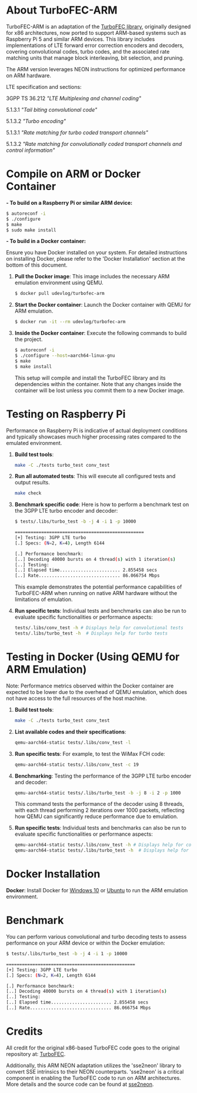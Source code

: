 About TurboFEC-ARM
==================

TurboFEC-ARM is an adaptation of the [TurboFEC library](https://github.com/ttsou/turbofec), originally designed for x86 architectures, now ported to support ARM-based systems such as Raspberry Pi 5 and similar ARM devices. This library includes implementations of LTE forward error correction encoders and decoders, covering convolutional codes, turbo codes, and the associated rate matching units that manage block interleaving, bit selection, and pruning.

The ARM version leverages NEON instructions for optimized performance on ARM hardware.

LTE specification and sections:

3GPP TS 36.212 *"LTE Multiplexing and channel coding"*

5.1.3.1 *"Tail biting convolutional code"*

5.1.3.2 *"Turbo encoding"*

5.1.3.1 *"Rate matching for turbo coded transport channels"*

5.1.3.2 *"Rate matching for convolutionally coded transport channels and control information"*

Compile on ARM or Docker Container
==================================
**- To build on a Raspberry Pi or similar ARM device:**
```sh
$ autoreconf -i
$ ./configure
$ make
$ sudo make install
```

**- To build in a Docker container:**

Ensure you have Docker installed on your system. For detailed instructions on installing Docker, please refer to the 'Docker Installation' section at the bottom of this document.

1. **Pull the Docker image**:
   This image includes the necessary ARM emulation environment using QEMU.
   ```sh
   $ docker pull udevlog/turbofec-arm
   ```

2. **Start the Docker container**:
   Launch the Docker container with QEMU for ARM emulation.
   ```sh
   $ docker run -it --rm udevlog/turbofec-arm
   ```

3. **Inside the Docker container**:
   Execute the following commands to build the project.
   ```sh
   $ autoreconf -i
   $ ./configure --host=aarch64-linux-gnu
   $ make
   $ make install
   ```

   This setup will compile and install the TurboFEC library and its dependencies within the container. Note that any changes inside the container will be lost unless you commit them to a new Docker image.


Testing on Raspberry Pi
=======================
Performance on Raspberry Pi is indicative of actual deployment conditions and typically showcases much higher processing rates compared to the emulated environment.


1. **Build test tools**:
   ```sh
   make -C ./tests turbo_test conv_test
   ```

2. **Run all automated tests**:
   This will execute all configured tests and output results.
   ```sh
   make check
   ```

3. **Benchmark specific code**:
   Here is how to perform a benchmark test on the 3GPP LTE turbo encoder and decoder:
    ```sh
    $ tests/.libs/turbo_test -b -j 4 -i 1 -p 10000

    =================================================
    [+] Testing: 3GPP LTE turbo
    [.] Specs: (N=2, K=4), Length 6144

    [.] Performance benchmark:
    [..] Decoding 40000 bursts on 4 thread(s) with 1 iteration(s)
    [..] Testing:
    [..] Elapsed time....................... 2.855458 secs
    [..] Rate............................... 86.066754 Mbps
    ```

   This example demonstrates the potential performance capabilities of TurboFEC-ARM when running on native ARM hardware without the limitations of emulation.

4. **Run specific tests**:
   Individual tests and benchmarks can also be run to evaluate specific functionalities or performance aspects:
   ```sh
   tests/.libs/conv_test -h # Displays help for convolutional tests
   tests/.libs/turbo_test -h  # Displays help for turbo tests
   ```


Testing in Docker (Using QEMU for ARM Emulation)
================================================
Note: Performance metrics observed within the Docker container are expected to be lower due to the overhead of QEMU emulation, which does not have access to the full resources of the host machine.

1. **Build test tools**:
   ```sh
   make -C ./tests turbo_test conv_test
   ```

2. **List available codes and their specifications**:
   ```sh
   qemu-aarch64-static tests/.libs/conv_test -l
   ```

3. **Run specific tests**:
   For example, to test the WiMax FCH code:
   ```sh
   qemu-aarch64-static tests/.libs/conv_test -c 19
   ```

4. **Benchmarking**:
   Testing the performance of the 3GPP LTE turbo encoder and decoder:
   ```sh
   qemu-aarch64-static tests/.libs/turbo_test -b -j 8 -i 2 -p 1000
   ```

   This command tests the performance of the decoder using 8 threads, with each thread performing 2 iterations over 1000 packets, reflecting how QEMU can significantly reduce performance due to emulation.

5. **Run specific tests**:
   Individual tests and benchmarks can also be run to evaluate specific functionalities or performance aspects:
   ```sh
   qemu-aarch64-static tests/.libs/conv_test -h # Displays help for convolutional tests
   qemu-aarch64-static tests/.libs/turbo_test -h  # Displays help for turbo tests
   ```


Docker Installation
===================
**Docker**: Install Docker for [Windows 10](https://docs.docker.com/docker-for-windows/install/) or [Ubuntu](https://docs.docker.com/engine/install/ubuntu/) to run the ARM emulation environment.

Benchmark
=========
You can perform various convolutional and turbo decoding tests to assess performance on your ARM device or within the Docker emulation:

```sh
$ tests/.libs/turbo_test -b -j 4 -i 1 -p 10000

=================================================
[+] Testing: 3GPP LTE turbo
[.] Specs: (N=2, K=4), Length 6144

[.] Performance benchmark:
[..] Decoding 40000 bursts on 4 thread(s) with 1 iteration(s)
[..] Testing:
[..] Elapsed time....................... 2.855458 secs
[..] Rate............................... 86.066754 Mbps

```

Credits
=======
All credit for the original x86-based TurboFEC code goes to the original repository at: [TurboFEC](https://github.com/ttsou/turbofec).

Additionally, this ARM NEON adaptation utilizes the 'sse2neon' library to convert SSE intrinsics to their NEON counterparts. 'sse2neon' is a critical component in enabling the TurboFEC code to run on ARM architectures. More details and the source code can be found at [sse2neon](https://github.com/DLTcollab/sse2neon).
